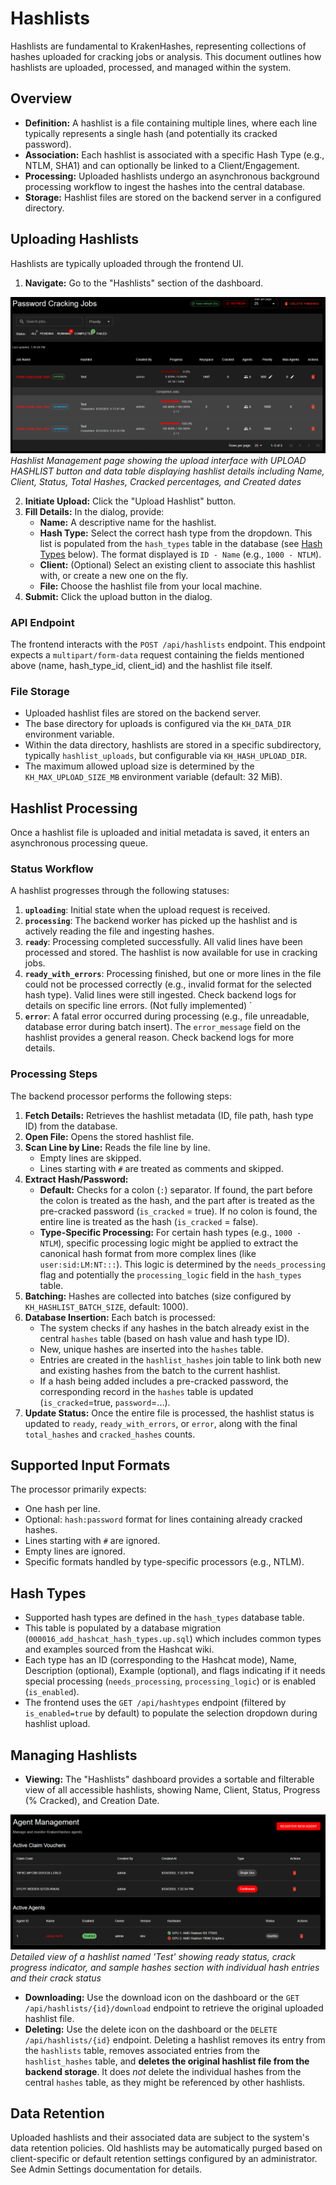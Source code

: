 # Hashlists

Hashlists are fundamental to KrakenHashes, representing collections of hashes uploaded for cracking jobs or analysis. This document outlines how hashlists are uploaded, processed, and managed within the system.

## Overview

-   **Definition:** A hashlist is a file containing multiple lines, where each line typically represents a single hash (and potentially its cracked password).
-   **Association:** Each hashlist is associated with a specific Hash Type (e.g., NTLM, SHA1) and can optionally be linked to a Client/Engagement.
-   **Processing:** Uploaded hashlists undergo an asynchronous background processing workflow to ingest the hashes into the central database.
-   **Storage:** Hashlist files are stored on the backend server in a configured directory.

## Uploading Hashlists

Hashlists are typically uploaded through the frontend UI.

1.  **Navigate:** Go to the "Hashlists" section of the dashboard.

![Hashlist Management Interface](../assets/images/screenshots/hashlist_management.png)
*Hashlist Management page showing the upload interface with UPLOAD HASHLIST button and data table displaying hashlist details including Name, Client, Status, Total Hashes, Cracked percentages, and Created dates*

2.  **Initiate Upload:** Click the "Upload Hashlist" button.
3.  **Fill Details:** In the dialog, provide:
    *   **Name:** A descriptive name for the hashlist.
    *   **Hash Type:** Select the correct hash type from the dropdown. This list is populated from the `hash_types` table in the database (see [Hash Types](#hash-types) below). The format displayed is `ID - Name` (e.g., `1000 - NTLM`).
    *   **Client:** (Optional) Select an existing client to associate this hashlist with, or create a new one on the fly.
    *   **File:** Choose the hashlist file from your local machine.
4.  **Submit:** Click the upload button in the dialog.

### API Endpoint

The frontend interacts with the `POST /api/hashlists` endpoint. This endpoint expects a `multipart/form-data` request containing the fields mentioned above (name, hash\_type\_id, client\_id) and the hashlist file itself.

### File Storage

-   Uploaded hashlist files are stored on the backend server.
-   The base directory for uploads is configured via the `KH_DATA_DIR` environment variable.
-   Within the data directory, hashlists are stored in a specific subdirectory, typically `hashlist_uploads`, but configurable via `KH_HASH_UPLOAD_DIR`.
-   The maximum allowed upload size is determined by the `KH_MAX_UPLOAD_SIZE_MB` environment variable (default: 32 MiB).

## Hashlist Processing

Once a hashlist file is uploaded and initial metadata is saved, it enters an asynchronous processing queue.

### Status Workflow

A hashlist progresses through the following statuses:

1.  **`uploading`**: Initial state when the upload request is received.
2.  **`processing`**: The backend worker has picked up the hashlist and is actively reading the file and ingesting hashes.
3.  **`ready`**: Processing completed successfully. All valid lines have been processed and stored. The hashlist is now available for use in cracking jobs.
4.  **`ready_with_errors`**: Processing finished, but one or more lines in the file could not be processed correctly (e.g., invalid format for the selected hash type). Valid lines were still ingested. Check backend logs for details on specific line errors. (Not fully implemented)    `
5.  **`error`**: A fatal error occurred during processing (e.g., file unreadable, database error during batch insert). The `error_message` field on the hashlist provides a general reason. Check backend logs for more details.

### Processing Steps

The backend processor performs the following steps:

1.  **Fetch Details:** Retrieves the hashlist metadata (ID, file path, hash type ID) from the database.
2.  **Open File:** Opens the stored hashlist file.
3.  **Scan Line by Line:** Reads the file line by line.
    *   Empty lines are skipped.
    *   Lines starting with `#` are treated as comments and skipped.
4.  **Extract Hash/Password:**
    *   **Default:** Checks for a colon (`:`) separator. If found, the part before the colon is treated as the hash, and the part after is treated as the pre-cracked password (`is_cracked` = true). If no colon is found, the entire line is treated as the hash (`is_cracked` = false).
    *   **Type-Specific Processing:** For certain hash types (e.g., `1000 - NTLM`), specific processing logic might be applied to extract the canonical hash format from more complex lines (like `user:sid:LM:NT:::`). This logic is determined by the `needs_processing` flag and potentially the `processing_logic` field in the `hash_types` table.
5.  **Batching:** Hashes are collected into batches (size configured by `KH_HASHLIST_BATCH_SIZE`, default: 1000).
6.  **Database Insertion:** Each batch is processed:
    *   The system checks if any hashes in the batch already exist in the central `hashes` table (based on hash value and hash type ID).
    *   New, unique hashes are inserted into the `hashes` table.
    *   Entries are created in the `hashlist_hashes` join table to link both new and existing hashes from the batch to the current hashlist.
    *   If a hash being added includes a pre-cracked password, the corresponding record in the `hashes` table is updated (`is_cracked`=true, `password`=...).
7.  **Update Status:** Once the entire file is processed, the hashlist status is updated to `ready`, `ready_with_errors`, or `error`, along with the final `total_hashes` and `cracked_hashes` counts.

## Supported Input Formats

The processor primarily expects:

-   One hash per line.
-   Optional: `hash:password` format for lines containing already cracked hashes.
-   Lines starting with `#` are ignored.
-   Empty lines are ignored.
-   Specific formats handled by type-specific processors (e.g., NTLM).

## Hash Types

-   Supported hash types are defined in the `hash_types` database table.
-   This table is populated by a database migration (`000016_add_hashcat_hash_types.up.sql`) which includes common types and examples sourced from the Hashcat wiki.
-   Each type has an ID (corresponding to the Hashcat mode), Name, Description (optional), Example (optional), and flags indicating if it needs special processing (`needs_processing`, `processing_logic`) or is enabled (`is_enabled`).
-   The frontend uses the `GET /api/hashtypes` endpoint (filtered by `is_enabled=true` by default) to populate the selection dropdown during hashlist upload.

## Managing Hashlists

-   **Viewing:** The "Hashlists" dashboard provides a sortable and filterable view of all accessible hashlists, showing Name, Client, Status, Progress (% Cracked), and Creation Date.

![Hashlist Detail View](../assets/images/screenshots/hashlist_detail_view.png)
*Detailed view of a hashlist named 'Test' showing ready status, crack progress indicator, and sample hashes section with individual hash entries and their crack status*
-   **Downloading:** Use the download icon on the dashboard or the `GET /api/hashlists/{id}/download` endpoint to retrieve the original uploaded hashlist file.
-   **Deleting:** Use the delete icon on the dashboard or the `DELETE /api/hashlists/{id}` endpoint. Deleting a hashlist removes its entry from the `hashlists` table, removes associated entries from the `hashlist_hashes` table, and **deletes the original hashlist file from the backend storage**. It does *not* delete the individual hashes from the central `hashes` table, as they might be referenced by other hashlists.

## Data Retention

Uploaded hashlists and their associated data are subject to the system's data retention policies. Old hashlists may be automatically purged based on client-specific or default retention settings configured by an administrator. See Admin Settings documentation for details. 